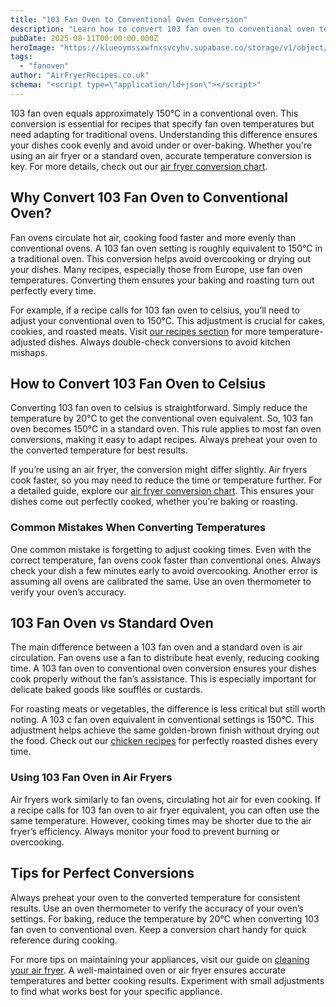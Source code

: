 ```yaml
---
title: "103 Fan Oven to Conventional Oven Conversion"
description: "Learn how to convert 103 fan oven to conventional oven temperatures easily for perfect baking results every time."
pubDate: 2025-08-11T00:00:00.000Z
heroImage: "https://klueoymssxwfnxsvcyhv.supabase.co/storage/v1/object/public/md/103-fan-oven-to-conventional-oven-conversion-67f1adfe.png"
tags:
  - "fanoven"
author: "AirFryerRecipes.co.uk"
schema: "<script type=\"application/ld+json\"></script>"
---
```


<p>103 fan oven equals approximately 150°C in a conventional oven. This conversion is essential for recipes that specify fan oven temperatures but need adapting for traditional ovens. Understanding this difference ensures your dishes cook evenly and avoid under or over-baking. Whether you're using an air fryer or a standard oven, accurate temperature conversion is key. For more details, check out our <a href=https://www.airfryerrecipe.co.uk/air-fryer-conversion-chart>air fryer conversion chart</a>.</p>

<h2>Why Convert 103 Fan Oven to Conventional Oven?</h2>
<p>Fan ovens circulate hot air, cooking food faster and more evenly than conventional ovens. A 103 fan oven setting is roughly equivalent to 150°C in a traditional oven. This conversion helps avoid overcooking or drying out your dishes. Many recipes, especially those from Europe, use fan oven temperatures. Converting them ensures your baking and roasting turn out perfectly every time.</p>
<p>For example, if a recipe calls for 103 fan oven to celsius, you’ll need to adjust your conventional oven to 150°C. This adjustment is crucial for cakes, cookies, and roasted meats. Visit <a href=https://www.airfryerrecipe.co.uk/recipes>our recipes section</a> for more temperature-adjusted dishes. Always double-check conversions to avoid kitchen mishaps.</p>

<h2>How to Convert 103 Fan Oven to Celsius</h2>
<p>Converting 103 fan oven to celsius is straightforward. Simply reduce the temperature by 20°C to get the conventional oven equivalent. So, 103 fan oven becomes 150°C in a standard oven. This rule applies to most fan oven conversions, making it easy to adapt recipes. Always preheat your oven to the converted temperature for best results.</p>
<p>If you’re using an air fryer, the conversion might differ slightly. Air fryers cook faster, so you may need to reduce the time or temperature further. For a detailed guide, explore our <a href=https://www.airfryerrecipe.co.uk/air-fryer-conversion-chart>air fryer conversion chart</a>. This ensures your dishes come out perfectly cooked, whether you’re baking or roasting.</p>

<h3>Common Mistakes When Converting Temperatures</h3>
<p>One common mistake is forgetting to adjust cooking times. Even with the correct temperature, fan ovens cook faster than conventional ones. Always check your dish a few minutes early to avoid overcooking. Another error is assuming all ovens are calibrated the same. Use an oven thermometer to verify your oven’s accuracy.</p>

<h2>103 Fan Oven vs Standard Oven</h2>
<p>The main difference between a 103 fan oven and a standard oven is air circulation. Fan ovens use a fan to distribute heat evenly, reducing cooking time. A 103 fan oven to conventional oven conversion ensures your dishes cook properly without the fan’s assistance. This is especially important for delicate baked goods like soufflés or custards.</p>
<p>For roasting meats or vegetables, the difference is less critical but still worth noting. A 103 c fan oven equivalent in conventional settings is 150°C. This adjustment helps achieve the same golden-brown finish without drying out the food. Check out our <a href=https://www.airfryerrecipe.co.uk/recipe-category/chicken>chicken recipes</a> for perfectly roasted dishes every time.</p>

<h3>Using 103 Fan Oven in Air Fryers</h3>
<p>Air fryers work similarly to fan ovens, circulating hot air for even cooking. If a recipe calls for 103 fan oven to air fryer equivalent, you can often use the same temperature. However, cooking times may be shorter due to the air fryer’s efficiency. Always monitor your food to prevent burning or overcooking.</p>

<h2>Tips for Perfect Conversions</h2>
<p>Always preheat your oven to the converted temperature for consistent results. Use an oven thermometer to verify the accuracy of your oven’s settings. For baking, reduce the temperature by 20°C when converting 103 fan oven to conventional oven. Keep a conversion chart handy for quick reference during cooking.</p>
<p>For more tips on maintaining your appliances, visit our guide on <a href=https://www.airfryerrecipe.co.uk/air-fryer-cleaner>cleaning your air fryer</a>. A well-maintained oven or air fryer ensures accurate temperatures and better cooking results. Experiment with small adjustments to find what works best for your specific appliance.</p>